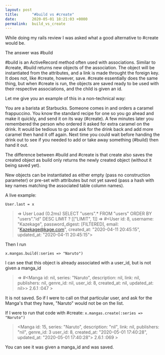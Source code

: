 ```yaml
---
layout: post
title:      "#build vs #create"
date:       2020-05-01 18:21:03 +0000
permalink:  build_vs_create
---
```



While doing my rails review I was asked what a good alternative to #create would be. 

The answer was #build

#build is an ActiveRecord method often used with associations. Similar to #create, #build returns new objects of the association. The object will be instantiated from the attributes, and a link is made throught the foreign key. It does not, like #create, however, save. #create essentially does the same thing, but when #create is run, the objects are saved ready to be used with their respective associations, and the child is given an id. 

Let me give you an example of this in a non-technical way:

You are a barista at Starbucks. Someone comes in and orders a caramel frappuccino. You know the standard recipe for one so you go ahead and make it quickly, and send it on its way (#create). A few minutes later  you remembered the person who ordered it asked for extra caramel on the drink. It would be tedious to go and ask for the drink back and add more caramel then hand it off again. Next time you could wait before handing the drink out to see if you needed to add or take away something (#build) then hand it out. 

The difference between #build and #create is that create also saves the created object as build only returns the newly created object (without it being saved yet).

New objects can be instantiated as either empty (pass no construction parameter) or pre-set with attributes but not yet saved (pass a hash with key names matching the associated table column names).

A live example:

`User.last = x`
>   => User Load (0.2ms)  SELECT "users".* FROM "users" ORDER BY "users"."id" DESC LIMIT ?  [["LIMIT", 1]]
>  => #<User id: 8, username: "Kazekage", password_digest: [FILTERED], email: "Kazekage@kage.com", created_at: "2020-04-11 20:45:15", updated_at: "2020-04-11 20:45:15"> 

Then I run

`x.mangas.build(:series => "Naruto")`

I can see that this object is already associated with a user_id, but is not given a manga_id

> => #<Manga id: nil, series: "Naruto", description: nil, link: nil, publishers: nil, genre_id: nil, user_id: 8, created_at: nil, 
> updated_at: nil>> 2.6.1 :047 > 
 
It is not saved. So if I were to call on that particular user, and ask for the Manga's that they have, "Naruto" would not be on the list.

If I were to run that code with #create: `x.mangas.create(:series => "Naruto")`

> <Manga id: 15, series: "Naruto", description: "nil", link: nil, publishers: "nil", genre_id: 3 user_id: 8, created_at: "2020-05-01 
> 17:40:28", updated_at: "2020-05-01 17:40:28"> 
> 2.6.1 :069 > 

You can see it was given a manga_id and was saved.


